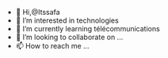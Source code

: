 - 👋 Hi,@Itssafa
- 👀 I’m interested in technologies 
- 🌱 I’m currently learning télécommunications 
- 💞️ I’m looking to collaborate on ...
- 📫 How to reach me ...

<!---
Itssafa/Itssafa is a ✨ special ✨ repository because its `README.md` (this file) appears on your GitHub profile.
You can click the Preview link to take a look at your changes.
--->
